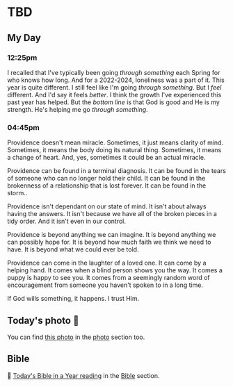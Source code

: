 # TBD

## My Day

### 12:25pm

I recalled that I've typically been going *through something* each Spring for who knows how long. And for a 2022-2024, loneliness was a part of it. This year is quite different. I still feel like I'm going *through something*. But I *feel* different. And I'd say it feels *better*. I think the growth I've experienced this past year has helped. But the *bottom line* is that God is good and He is my strength. He's helping me go *through something*.

### 04:45pm

Providence doesn't mean miracle. Sometimes, it just means clarity of mind. Sometimes, it means the body doing its natural thing. Sometimes, it means a change of heart. And, yes, sometimes it could be an actual miracle.

Providence can be found in a terminal diagnosis. It can be found in the tears of someone who can no longer hold their child. It can be found in the brokenness of a relationship that is lost forever. It can be found in the storm..

Providence isn't dependant on our state of mind. It isn't about always having the answers. It isn't because we have all of the broken pieces in a tidy order. And it isn't even in our control.

Providence is beyond anything we can imagine. It is beyond anything we can possibly hope for. It is beyond how much faith we think we need to have. It is beyond what we could ever be told.

Providence can come in the laughter of a loved one. It can come by a helping hand. It comes when a blind person shows you the way. It comes a puppy is happy to see you. It comes from a seemingly random word of encouragement from someone you haven't spoken to in a long time.



If God wills something, it happens. I trust Him.



## Today's photo 📸

<!--@include: @/photos/photo-a-day/2025/04/08.md{3,}-->

You can find [this photo](/photos/photo-a-day/2025/04/08) in the [photo](/photos/) section too.

## Bible

📖 [Today's Bible in a Year reading](/bible/plans/bible-in-a-year/04/08) in the [Bible](/bible/) section.